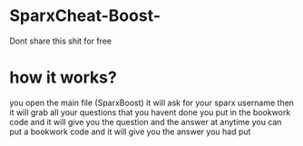 # SparxCheat-Boost-
Dont share this shit for free

# how it works?
you open the main file (SparxBoost)
it will ask for your sparx username
then it will grab all your questions that you havent done
you put in the bookwork code and it will give you the question and the answer
at anytime you can put a bookwork code and it will give you the answer you had put


